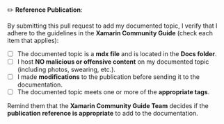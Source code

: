 <!--
If you are implementing a post to the documentation, read and check the boxes below.
 -->

:pencil2: **Reference Publication**:

By submitting this pull request to add my documented topic, I verify that I adhere to the guidelines in the **Xamarin Community Guide** (check each item that applies):

- [ ] The documented topic is a **mdx file** and is located in the **Docs folder**.
- [ ] I host **NO malicious or offensive content** on my documented topic (including photos, swearing, etc.).
- [ ] I made **modifications** to the publication before sending it to the documentation.
- [ ] The documented topic meets one or more of the **appropriate tags**.

Remind them that the **Xamarin Community Guide Team** decides if the **publication reference is appropriate** to add to the documentation.
